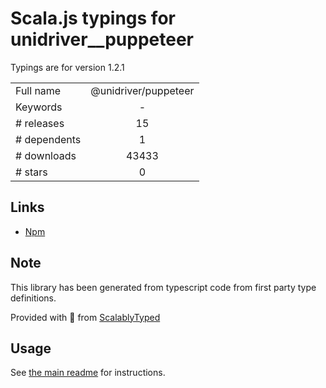 
# Scala.js typings for unidriver__puppeteer

Typings are for version 1.2.1



|                    |                 |
| ------------------ | :-------------: |
| Full name          | @unidriver/puppeteer |
| Keywords           | - |
| # releases         | 15 |
| # dependents       | 1 |
| # downloads        | 43433 |
| # stars            | 0 |

## Links
- [Npm](https://www.npmjs.com/package/%40unidriver%2Fpuppeteer)
    


## Note
This library has been generated from typescript code from first party type definitions.

Provided with :purple_heart: from [ScalablyTyped](https://github.com/oyvindberg/ScalablyTyped)

## Usage
See [the main readme](../../readme.md) for instructions.


